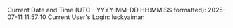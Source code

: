 Current Date and Time (UTC - YYYY-MM-DD HH:MM:SS formatted): 2025-07-11 11:57:10
Current User's Login: luckyaiman
